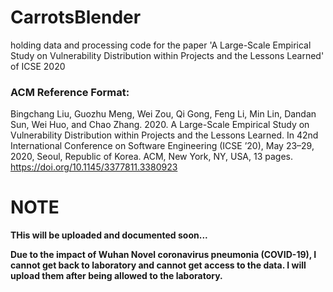 # CarrotsBlender
holding data and processing code for the paper 'A Large-Scale Empirical Study on Vulnerability Distribution within Projects and the Lessons Learned' of ICSE 2020

### ACM Reference Format:
Bingchang Liu, Guozhu Meng, Wei Zou, Qi Gong, Feng Li, Min Lin, Dandan Sun, Wei Huo, and Chao Zhang. 2020. A Large-Scale Empirical Study on Vulnerability Distribution within Projects and the Lessons Learned. In 42nd International Conference on Software Engineering (ICSE ’20), May 23–29, 2020, Seoul, Republic of Korea. ACM, New York, NY, USA, 13 pages. https://doi.org/10.1145/3377811.3380923

# NOTE

**THis will be uploaded and documented soon...** 

**Due to the impact of Wuhan Novel coronavirus pneumonia (COVID-19), I cannot get back to laboratory and cannot get access to the data. I will upload them after being allowed to the laboratory.**

